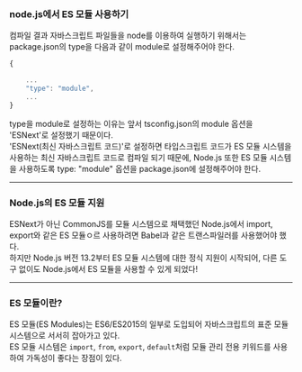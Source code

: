 ### node.js에서 ES 모듈 사용하기

컴파일 결과 자바스크립트 파일들을 node를 이용하여 실행하기 위해서는 package.json의 type을 다음과 같이 module로 설정해주어야 한다.

```jsx
{

    ...
    "type": "module",
    ...
}
```

type을 module로 설정하는 이유는 앞서 tsconfig.json의 module 옵션을 'ESNext'로 설정했기 때문이다. <br />
'ESNext(최신 자바스크립트 코드)'로 설정하면 타입스크립트 코드가 ES 모듈 시스템을 사용하는 최신 자바스크립트 코드로 컴파일 되기 때문에,
Node.js 또한 ES 모듈 시스템을 사용하도록 type: "module" 옵션을 package.json에 설정해주어야 한다.  <br />

---

### Node.js의 ES 모듈 지원

ESNext가 아닌 CommonJS를 모듈 시스템으로 채택했던 Node.js에서 import, export와 같은 ES 모듈ㅇ르 사용하려면 Babel과 같은 트랜스파일러를 사용했어야 했다.  <br />
하지만 Node.js 버전 13.2부터 ES 모듈 시스템에 대한 정식 지원이 시작되어, 다른 도구 없이도 Node.js에서 ES 모듈을 사용할 수 있게 되었다!  <br />

---

### ES 모듈이란?

ES 모듈(ES Modules)는 ES6/ES2015의 일부로 도입되어 자바스크립트의 표준 모듈 시스템으로 서서히 잡아가고 있다.  <br />
ES 모듈 시스템은 `import`, `from`, `export`, `default`처럼 모듈 관리 전용 키워드를 사용하여 가독성이 좋다는 장점이 있다.  <br />
